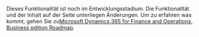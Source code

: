 Dieses Funktionalität ist noch im Entwicklungsstadium. Die Funktionalität und der Inhalt auf der Seite unterliegen Änderungen. Um zu erfahren was kommt, gehen Sie zu[Microsoft Dynamics 365 for Finance and Operations, Business edition Roadmap](https://go.microsoft.com/fwlink/?linkid=842139).
